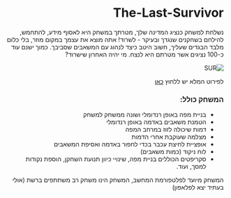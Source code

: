 <div dir='rtl' lang='he'>

# The-Last-Survivor



נשלחת למשחק כנציג המדינה שלך, מטרתך במשחק היא לאסוף מידע, להתחמש, להילחם בשחקנים שנגדך ובעיקר - לשרוד! אתה מוצא את עצמך במקום מוזר, בלי כלום מלבד הבגדים שעליך, חשוב היטב כיצד לנהוג עם המשאבים שסביבך. כמוך ישנם עוד כ-100 נציגים אשר מטרתם היא לנצח. מי יהיה האחרון שישרוד?
  
  ![SUR](https://user-images.githubusercontent.com/20986238/138876079-565b2769-31a7-4712-b4a6-f9f14cc39126.jpg)

  לפירוט המלא יש ללחוץ [כאן](https://github.com/LeveI-Up/The-Last-Survivor/blob/main/formal-elements.md)

  

### המשחק כולל:
  * בניית מפה באופן רנדומלי ושונה ממשחק למשחק
  * הטמנת משאבים באדמה באופן רנדומלי
  * דמות שיכולה לזוז במרחב המפה
  * מצלמה שעוקבת אחרי הדמות 
  * אופציית לחיצת עכבר בכדי לחפור באדמה ואסיפת המשאבים
  * לוח ניקוד (כמות משאבים)
  * סקריפטים הכוללים בניית מפה, שינויי כיוון תנועת השחקן, הוספת נקודות למסך, ועוד.
  
המשחק מיועד לפלטפורמת המחשב, המשחק הינו משחק רב משתתפים ברשת (אולי בעתיד יצא לפלאפון)

</div>
